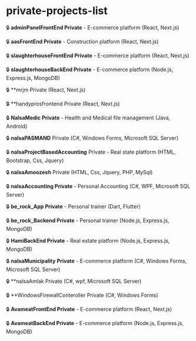 # private-projects-list

🔒 **adminPanelFrontEnd Private** - E-commerce platform
  (React, Next.js)
  
🔒 **aasFrontEnd Private** - Construction platform
  (React, Next.js)
  
🔒 **slaughterhouseFrontEnd Private** - E-commerce platform
  (React, Next.js)
  
🔒 **slaughterhouseBackEnd Private** - E-commerce platform
   (Node.js, Express.js, MongoDB)
   
🔒 **mrjm Private
  (React, Next.js)
   
🔒 **handyprosfrontend Private
  (React, Next.js)
  
🔒 **NalsaMedic Private** - Health and Medical file management
   (Java, Android)
   
🔒 **nalsaPASMAND** Private
   (C#, Windows Forms, Microsoft SQL Server)
   
🔒 **nalsaProjectBasedAccounting** Private - Real state platform
   (HTML, Bootstrap, Css, Jquery)
   
🔒 **nalsaAmoozesh** Private
   (HTML, Css, Jquery, PHP, MySql)
   
🔒 **nalsaAccounting Private** - Personal Accounting
   (C#, WPF, Microsoft SQL Server)
   
🔒 **be_rock_App Private** - Personal trainer
   (Dart, Flutter)
   
🔒 **be_rock_Backend Private** - Personal trainer
   (Node.js, Express.js, MongoDB)
   
🔒 **HamiBackEnd Private** - Real estate platform
   (Node.js, Express.js, MongoDB)
   
🔒 **nalsaMunicipality Private** - E-commerce platform
   (C#, Windows Forms, Microsoft SQL Server)
   
🔒 **nalsaAmlak Private
   (C#, wpf, Microsoft SQL Server) 
   
🔒 **WindowsFirewallConteroller Private
   (C#, Windows Forms)
   
🔒 **AvameatFrontEnd Private** - E-commerce platform
  (React, Next.js)
  
🔒 **AvameatBackEnd Private** - E-commerce platform
 (Node.js, Express.js, MongoDB)
